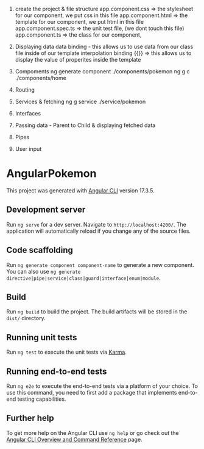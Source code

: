

1. create the project & file structure
    app.component.css => the stylesheet for our component, we put css in this file
    app.component.html => the template for our component, we put html in this file
    app.component.spec.ts => the unit test file, (we dont touch this file)
    app.component.ts => the class for our component,  

2. Displaying data 
    data binding - this allows us to use data from our class file inside of our template
        interpolation binding {{}} => this allows us to display the value of properites inside the template


3. Compoments
    ng generate component ./components/pokemon
    ng g c ./components/home

4. Routing

5. Services & fetching
    ng g service ./service/pokemon
    
6. Interfaces
7. Passing data - Parent to Child & displaying fetched data
8. Pipes
9. User input





















# AngularPokemon

This project was generated with [Angular CLI](https://github.com/angular/angular-cli) version 17.3.5.

## Development server

Run `ng serve` for a dev server. Navigate to `http://localhost:4200/`. The application will automatically reload if you change any of the source files.

## Code scaffolding

Run `ng generate component component-name` to generate a new component. You can also use `ng generate directive|pipe|service|class|guard|interface|enum|module`.

## Build

Run `ng build` to build the project. The build artifacts will be stored in the `dist/` directory.

## Running unit tests

Run `ng test` to execute the unit tests via [Karma](https://karma-runner.github.io).

## Running end-to-end tests

Run `ng e2e` to execute the end-to-end tests via a platform of your choice. To use this command, you need to first add a package that implements end-to-end testing capabilities.

## Further help

To get more help on the Angular CLI use `ng help` or go check out the [Angular CLI Overview and Command Reference](https://angular.io/cli) page.
